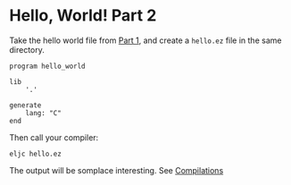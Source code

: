 # Hello, World! Part 2

Take the hello world file from [Part 1](hello.md), and create a `hello.ez` file in the same directory.

```
program hello_world

lib
    '.'

generate
    lang: "C"
end
```

Then call your compiler:

`eljc hello.ez`

The output will be somplace interesting. See [Compilations](compilations.md)
